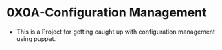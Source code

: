 # 0X0A-Configuration Management
- This is a Project for getting caught up with configuration management using puppet.
